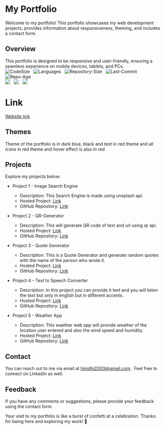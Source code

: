 # My Portfolio

Welcome to my portfolio! This portfolio showcases my web development projects, provides information about responsiveness, theming, and includes a contact form.

## Overview

This portfolio is designed to be responsive and user-friendly, ensuring a seamless experience on mobile devices, tablets, and PCs.
<br>
![CodeSize](https://img.shields.io/github/languages/code-size/HimanshuDhingra2003/Portfolio.svg?style=flat) &nbsp;
![Languages](https://img.shields.io/github/languages/count/HimanshuDhingra2003/WebDev26Projects.svg) &nbsp;
![Repository-Size](https://img.shields.io/github/repo-size/HimanshuDhingra2003/WebDev26Projects.svg) &nbsp;
![Last-Commit](https://img.shields.io/github/last-commit/HimanshuDhingra2003/Portfolio.svg) &nbsp;
![Repo-Age](https://img.shields.io/badge/created-2023-blue.svg) <br>
[![](https://img.shields.io/badge/-HTML-E34F26?style=for-the-badge&logo=html5)](https://developer.mozilla.org/en-US/docs/Web/HTML) &nbsp;
[![](https://img.shields.io/badge/-CSS-1572B6?style=for-the-badge&logo=css3)](https://developer.mozilla.org/en-US/docs/Web/CSS) &nbsp;
[![](https://img.shields.io/badge/-JavaScript-F7DF1E?style=for-the-badge&logo=javascript)](https://developer.mozilla.org/en-US/docs/Web/JavaScript)




# Link
[Website link](https://himanshudhingra2003.github.io/Portfolio1/index.html)

## Themes
Theme of the portfolio is in dark blue, black and text in red theme and all icons in red theme and hover effect is
also in red
## Projects

Explore my projects below:

- Project 1 - Image Search Engine
  - Description: This Search Engine is made using unsplash api. 
  - Hosted Project: [Link](https://himanshudhingra2003.github.io/Image_search_engine/index.html)
  - GitHub Repository: [Link](https://github.com/HimanshuDhingra2003/WebDev26Projects/tree/main/Project26/Project%2026)
  

- Project 2 - QR-Generator
  - Description: This will generate QR code  of text and url using qr api.
  - Hosted Project: [Link](https://himanshudhingra2003.github.io/QR_generator/index.html)
  - GitHub Repository: [Link](https://github.com/HimanshuDhingra2003/WebDev26Projects/tree/main/Project8/Project%208)

- Project 3 - Quote Generator
  - Description: This is a Quote Generator and generate random quotes with the name of the person who wrote it.
  - Hosted Project: [Link](https://himanshudhingra2003.github.io/Quote_generator/index.html)
  - GitHub Repository: [Link](https://github.com/HimanshuDhingra2003/WebDev26Projects/tree/main/Project7/Project%207)
 
- Project 4 - Text to Speech Converter
  - Description: In this project you can provide it text and you will listen the text but only in english but in different 
    accents.
  - Hosted Project: [Link](https://himanshudhingra2003.github.io/TS_converter/inner.html)
  - GitHub Repository: [Link](https://github.com/HimanshuDhingra2003/WebDev26Projects/tree/main/Project20)


- Project 5 - Weather App
  - Description: This waether web app will provide weather of the location user entered and also the wind speed and humidity.
  - Hosted Project: [Link](https://himanshudhingra2003.github.io/Weather/index.html)
  - GitHub Repository: [Link](https://github.com/HimanshuDhingra2003/WebDev26Projects/tree/main/Project1/Project%201)


## Contact

You can reach out to me via email at himdhi2003@gmail.com . Feel free to connect on LinkedIn as well.

## Feedback

If you have any comments or suggestions, please provide your feedback using the contact form.

Your visit to my portfolio is like a burst of confetti at a celebration. Thanks for being here and exploring my work! 🎉

